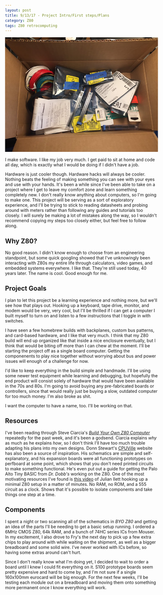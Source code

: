 ```yaml
---
layout: post
title: 9/13/17 - Project Intro/First steps/Plans
category: Z80
tags: Z80 retrocomputing
---
```


![Box o' parts](/images/posts/2017-09-13/box_o_parts.jpg)

I make software. I like my job very much. I get paid to sit at home
and code all day, which is exactly what I would be doing if I didn't
have a job.

Hardware is just cooler though. Hardware hacks will always be
cooler. Nothing beats the feeling of making something you can see with
your eyes and use with your hands. It's been a while since I've been able to take on a project where I get to leave my comfort zone and learn something completely new. I
don't really know anything about computers, so I'm going to make one. This project will be serving as a sort of exploratory experience, and I'll be trying to stick to reading datasheets and probing around with meters rather than following any guides and tutorials too closely. I will surely be making a lot of mistakes along the way, so I wouldn't recommend copying my steps too closely either, but feel free to follow along.
<!--break-->

## Why Z80?
No good reason. I didn't know enough to choose from an engineering standpoint, but some quick googling showed that I've unknowingly been interacting with Z80s my entire life through calculators, video games, and embedded systems everywhere. I like that. They're still used today, 40 years later. The name is cool. Good enough for me.

## Project Goals
I plan to let this project be a learning experience and nothing more, but we'll see how that plays out. Hooking up a keyboard, tape drive, monitor, and modem would be very, very cool, but I'll be thrilled if I can get a computer I built myself to turn on and listen to a few instructions that I toggle in with switches.

I have seen a few homebrew builds with backplanes, custom bus patterns, and card-based hardware, and I like that very much. I think that my Z80 build will end up organized like that inside a nice enclosure eventually, but I think that would be biting off more than I can chew at the moment. I'll be starting the project off as a single board computer. Getting the componenents to play nice together without worrying about bus and power issues will enough of a challenge for now.

I'd like to keep everything in the build simple and handmade. I'll be using some newer test equipment while learning and debugging, but hopefully the end product will consist solely of hardware that would have been available in the 70s and 80s. I'm going to avoid buying any pre-fabricated boards or controllers, since that would really just be buying a slow, outdated computer for too much money. I'm also broke as shit.

I want the computer to have a name, too. I'll be working on that.

## Resources
I've been reading through Steve Ciarcia's _[Build Your Own Z80 Computer](https://books.google.com/books?id=mVQnFgWzX0AC&lpg=PP1&pg=PP1#v=onepage&q&f=false)_ repeatedly for the past week, and it's been a godsend. Ciarcia explains _why_ as much as he explains _how_, so I don't think I'll have too much trouble adapting his plans into my own designs. Donn Stewart's [CPUVille](http://cpuville.com) website has also been a source of inspiration. His schematics are simple and self-explanatory, and his expansion boards were all functioning prototypes on perfboard at some point, which shows that you don't need printed circuits to make something functional. He's even put out a guide for getting the Palo Alto Tiny BASIC from _Dr. Dobb's_ working on the Z80. One of the most motivating resources I've found is [this video](https://www.youtube.com/watch?v=AZb4NLXx1aM) of Julian Ilett hooking up a minimal Z80 setup in a matter of minutes. No RAM, no ROM, and a 555 circuit as a clock. Shows that it's possible to isolate components and take things one step at a time.

## Components
I spent a night or two scanning all of the schematics in _BYO Z80_ and getting an idea of the parts I'll be needing to get a basic setup running. I ordered a 6MHz CMOS Z80, 64k RAM, and a bunch of 74HC series ICs from Mouser. In my excitement, I also drove to Fry's the next day to pick up a few extra chips to play around with while waiting on the shipment, as well as a bigger breadboard and some solid wire. I've never worked with ICs before, so having some extras around can't hurt.

Since I don't really know what I'm doing yet, I decided to wait to order a board until I knew I could fit everything on it. S100 prototype boards seem pretty expensive and hard to come by, and I'm not sure if a single 160x100mm eurocard will be big enough. For the next few weeks, I'll be testing each module out on a breadboard and moving them onto something more permanent once I know everything will work.

